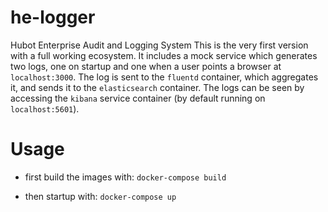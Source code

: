 # he-logger
Hubot Enterprise Audit and Logging System
This is the very first version with a full working ecosystem. It includes a mock service which generates two logs, one on startup and one when a user points a browser at `localhost:3000`. The log is sent to the `fluentd` container, which aggregates it, and sends it to the `elasticsearch` container. The logs can be seen by accessing the `kibana` service container (by default running on `localhost:5601`). 

# Usage
- first build the images with:
```docker-compose build```

- then startup with:
```docker-compose up```

